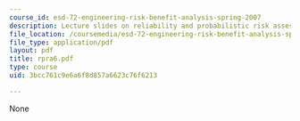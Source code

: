 ```yaml
---
course_id: esd-72-engineering-risk-benefit-analysis-spring-2007
description: Lecture slides on reliability and probabilistic risk assessment.
file_location: /coursemedia/esd-72-engineering-risk-benefit-analysis-spring-2007/3bcc761c9e6a6f8d857a6623c76f6213_rpra6.pdf
file_type: application/pdf
layout: pdf
title: rpra6.pdf
type: course
uid: 3bcc761c9e6a6f8d857a6623c76f6213

---
```

None
